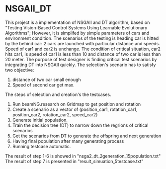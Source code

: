 # NSGAII_DT
This project is a implementation of NSGAII and DT algorithm, based on "Testing Vision-Based Control Systems Using Learnable
Evolutionary Algorithms"; However, it is simplifed by simple parameters of cars and environment condition.
The scenarios of the testing is heading car is hitted by the behind car: 2 cars are launched with particular distance and speeds. Speed of car1 and car2 is unchange. The condition of critical situation, car2 hits car1, is speed of car1 is less than 10 and distance of two car is less than 20 meter.
The purpose of test designer is finding critical test scenarios by integrating DT into NSGAII quickly.
The selection's scenario has to satisfy two objective:
  1. distance of two car small enough
  2. Speed of second car get max. 
  
The steps of selection and creation's the testcases.
1. Run beamNG.research on Gridmap to get position and rotation 
2. Create a scenario as a vector of (position_car1, rotation_car1, position_car2, rotation_car2, speed_car2)
3. Generate initial population.
4. Train the decision tree (DT) to narrow down the regrions of critical scenarios
5. Get the scenarios from DT to generate the offspring and next generation
6. Having final population after many generating process
7. Running testcase automatic.

The result of step 1-6 is showed in "nsga2_dt_2generation_15population.txt"
The result of step 7 is presented in "result_simuation_5testcase.txt"
